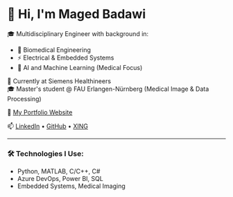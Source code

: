 # 👋 Hi, I'm Maged Badawi

🎓 Multidisciplinary Engineer with background in:
- 🧠 Biomedical Engineering
- ⚡ Electrical & Embedded Systems
- 🤖 AI and Machine Learning (Medical Focus)

💼 Currently at Siemens Healthineers  
🎓 Master's student @ FAU Erlangen-Nürnberg (Medical Image & Data Processing)

🔗 [My Portfolio Website](https://mbadawi7.github.io/Portfolio)

📫 [LinkedIn](https://www.linkedin.com/in/maged-b-9b149513b) • [GitHub](https://github.com/Maged598) • [XING]([https://github.com/Maged598](https://www.xing.com/profile/Maged_Badawi))

---

### 🛠️ Technologies I Use:
- Python, MATLAB, C/C++, C#
- Azure DevOps, Power BI, SQL
- Embedded Systems, Medical Imaging
